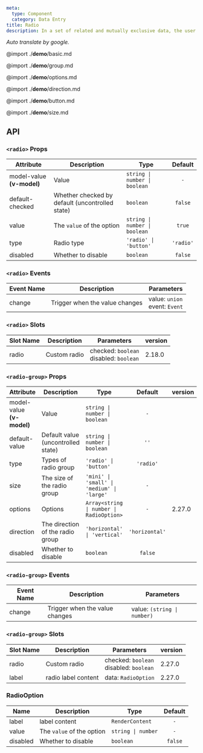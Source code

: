 ```yaml
meta:
  type: Component
  category: Data Entry
title: Radio
description: In a set of related and mutually exclusive data, the user can only select one option.
```

*Auto translate by google.*

@import ./__demo__/basic.md

@import ./__demo__/group.md

@import ./__demo__/options.md

@import ./__demo__/direction.md

@import ./__demo__/button.md

@import ./__demo__/size.md

## API


### `<radio>` Props

|Attribute|Description|Type|Default|
|---|---|---|:---:|
|model-value **(v-model)**|Value|`string \| number \| boolean`|`-`|
|default-checked|Whether checked by default (uncontrolled state)|`boolean`|`false`|
|value|The `value` of the option|`string \| number \| boolean`|`true`|
|type|Radio type|`'radio' \| 'button'`|`'radio'`|
|disabled|Whether to disable|`boolean`|`false`|
### `<radio>` Events

|Event Name|Description|Parameters|
|---|---|---|
|change|Trigger when the value changes|value: `union`<br>event: `Event`|
### `<radio>` Slots

|Slot Name|Description|Parameters|version|
|---|---|---|:---|
|radio|Custom radio|checked: `boolean`<br>disabled: `boolean`|2.18.0|




### `<radio-group>` Props

|Attribute|Description|Type|Default|version|
|---|---|---|:---:|:---|
|model-value **(v-model)**|Value|`string \| number \| boolean`|`-`||
|default-value|Default value (uncontrolled state)|`string \| number \| boolean`|`''`||
|type|Types of radio group|`'radio' \| 'button'`|`'radio'`||
|size|The size of the radio group|`'mini' \| 'small' \| 'medium' \| 'large'`|`-`||
|options|Options|`Array<string \| number \| RadioOption>`|`-`|2.27.0|
|direction|The direction of the radio group|`'horizontal' \| 'vertical'`|`'horizontal'`||
|disabled|Whether to disable|`boolean`|`false`||
### `<radio-group>` Events

|Event Name|Description|Parameters|
|---|---|---|
|change|Trigger when the value changes|value: `(string \| number)`|
### `<radio-group>` Slots

|Slot Name|Description|Parameters|version|
|---|---|---|:---|
|radio|Custom radio|checked: `boolean`<br>disabled: `boolean`|2.27.0|
|label|radio label content|data: `RadioOption`|2.27.0|




### RadioOption

|Name|Description|Type|Default|
|---|---|---|:---:|
|label|label content|`RenderContent`|`-`|
|value|The `value` of the option|`string \| number`|`-`|
|disabled|Whether to disable|`boolean`|`false`|



